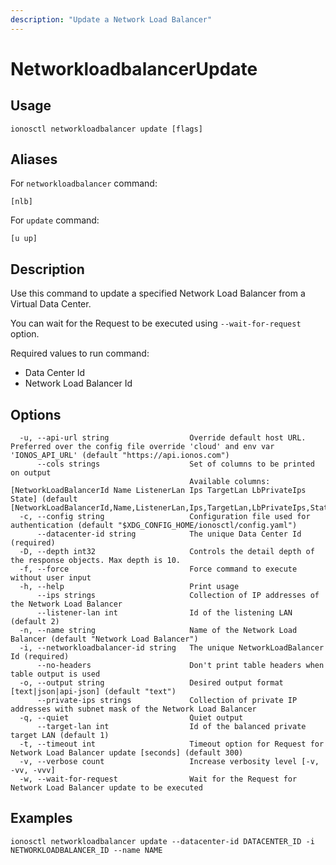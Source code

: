 ```yaml
---
description: "Update a Network Load Balancer"
---
```


# NetworkloadbalancerUpdate

## Usage

```text
ionosctl networkloadbalancer update [flags]
```

## Aliases

For `networkloadbalancer` command:

```text
[nlb]
```

For `update` command:

```text
[u up]
```

## Description

Use this command to update a specified Network Load Balancer from a Virtual Data Center.

You can wait for the Request to be executed using `--wait-for-request` option.

Required values to run command:

* Data Center Id
* Network Load Balancer Id

## Options

```text
  -u, --api-url string                  Override default host URL. Preferred over the config file override 'cloud' and env var 'IONOS_API_URL' (default "https://api.ionos.com")
      --cols strings                    Set of columns to be printed on output 
                                        Available columns: [NetworkLoadBalancerId Name ListenerLan Ips TargetLan LbPrivateIps State] (default [NetworkLoadBalancerId,Name,ListenerLan,Ips,TargetLan,LbPrivateIps,State])
  -c, --config string                   Configuration file used for authentication (default "$XDG_CONFIG_HOME/ionosctl/config.yaml")
      --datacenter-id string            The unique Data Center Id (required)
  -D, --depth int32                     Controls the detail depth of the response objects. Max depth is 10.
  -f, --force                           Force command to execute without user input
  -h, --help                            Print usage
      --ips strings                     Collection of IP addresses of the Network Load Balancer
      --listener-lan int                Id of the listening LAN (default 2)
  -n, --name string                     Name of the Network Load Balancer (default "Network Load Balancer")
  -i, --networkloadbalancer-id string   The unique NetworkLoadBalancer Id (required)
      --no-headers                      Don't print table headers when table output is used
  -o, --output string                   Desired output format [text|json|api-json] (default "text")
      --private-ips strings             Collection of private IP addresses with subnet mask of the Network Load Balancer
  -q, --quiet                           Quiet output
      --target-lan int                  Id of the balanced private target LAN (default 1)
  -t, --timeout int                     Timeout option for Request for Network Load Balancer update [seconds] (default 300)
  -v, --verbose count                   Increase verbosity level [-v, -vv, -vvv]
  -w, --wait-for-request                Wait for the Request for Network Load Balancer update to be executed
```

## Examples

```text
ionosctl networkloadbalancer update --datacenter-id DATACENTER_ID -i NETWORKLOADBALANCER_ID --name NAME
```

